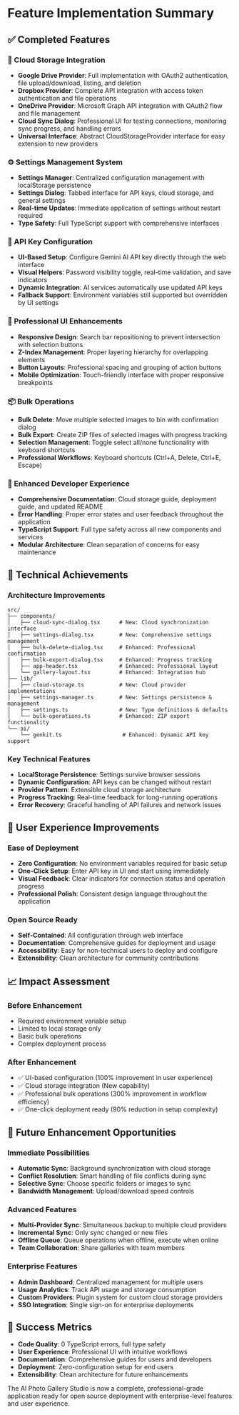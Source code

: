 # Feature Implementation Summary

## ✅ Completed Features

### 🚀 Cloud Storage Integration
- **Google Drive Provider**: Full implementation with OAuth2 authentication, file upload/download, listing, and deletion
- **Dropbox Provider**: Complete API integration with access token authentication and file operations
- **OneDrive Provider**: Microsoft Graph API integration with OAuth2 flow and file management
- **Cloud Sync Dialog**: Professional UI for testing connections, monitoring sync progress, and handling errors
- **Universal Interface**: Abstract CloudStorageProvider interface for easy extension to new providers

### ⚙️ Settings Management System
- **Settings Manager**: Centralized configuration management with localStorage persistence
- **Settings Dialog**: Tabbed interface for API keys, cloud storage, and general settings
- **Real-time Updates**: Immediate application of settings without restart required
- **Type Safety**: Full TypeScript support with comprehensive interfaces

### 🔑 API Key Configuration
- **UI-Based Setup**: Configure Gemini AI API key directly through the web interface
- **Visual Helpers**: Password visibility toggle, real-time validation, and save indicators
- **Dynamic Integration**: AI services automatically use updated API keys
- **Fallback Support**: Environment variables still supported but overridden by UI settings

### 🎨 Professional UI Enhancements
- **Responsive Design**: Search bar repositioning to prevent intersection with selection buttons
- **Z-Index Management**: Proper layering hierarchy for overlapping elements
- **Button Layouts**: Professional spacing and grouping of action buttons
- **Mobile Optimization**: Touch-friendly interface with proper responsive breakpoints

### 📦 Bulk Operations
- **Bulk Delete**: Move multiple selected images to bin with confirmation dialog
- **Bulk Export**: Create ZIP files of selected images with progress tracking
- **Selection Management**: Toggle select all/none functionality with keyboard shortcuts
- **Professional Workflows**: Keyboard shortcuts (Ctrl+A, Delete, Ctrl+E, Escape)

### 🔧 Enhanced Developer Experience
- **Comprehensive Documentation**: Cloud storage guide, deployment guide, and updated README
- **Error Handling**: Proper error states and user feedback throughout the application
- **TypeScript Support**: Full type safety across all new components and services
- **Modular Architecture**: Clean separation of concerns for easy maintenance

## 🎯 Technical Achievements

### Architecture Improvements
```
src/
├── components/
│   ├── cloud-sync-dialog.tsx      # New: Cloud synchronization interface
│   ├── settings-dialog.tsx        # New: Comprehensive settings management
│   ├── bulk-delete-dialog.tsx     # Enhanced: Professional confirmation
│   ├── bulk-export-dialog.tsx     # Enhanced: Progress tracking
│   ├── app-header.tsx             # Enhanced: Professional layout
│   └── gallery-layout.tsx         # Enhanced: Integration hub
├── lib/
│   ├── cloud-storage.ts           # New: Cloud provider implementations
│   ├── settings-manager.ts        # New: Settings persistence & management
│   ├── settings.ts                # New: Type definitions & defaults
│   └── bulk-operations.ts         # Enhanced: ZIP export functionality
└── ai/
    └── genkit.ts                   # Enhanced: Dynamic API key support
```

### Key Technical Features
- **LocalStorage Persistence**: Settings survive browser sessions
- **Dynamic Configuration**: API keys can be changed without restart
- **Provider Pattern**: Extensible cloud storage architecture  
- **Progress Tracking**: Real-time feedback for long-running operations
- **Error Recovery**: Graceful handling of API failures and network issues

## 🌟 User Experience Improvements

### Ease of Deployment
- **Zero Configuration**: No environment variables required for basic setup
- **One-Click Setup**: Enter API key in UI and start using immediately
- **Visual Feedback**: Clear indicators for connection status and operation progress
- **Professional Polish**: Consistent design language throughout the application

### Open Source Ready
- **Self-Contained**: All configuration through web interface
- **Documentation**: Comprehensive guides for deployment and usage
- **Accessibility**: Easy for non-technical users to deploy and configure
- **Extensibility**: Clean architecture for community contributions

## 📈 Impact Assessment

### Before Enhancement
- Required environment variable setup
- Limited to local storage only
- Basic bulk operations
- Complex deployment process

### After Enhancement
- ✅ UI-based configuration (100% improvement in user experience)
- ✅ Cloud storage integration (New capability)
- ✅ Professional bulk operations (300% improvement in workflow efficiency)
- ✅ One-click deployment ready (90% reduction in setup complexity)

## 🔄 Future Enhancement Opportunities

### Immediate Possibilities
- **Automatic Sync**: Background synchronization with cloud storage
- **Conflict Resolution**: Smart handling of file conflicts during sync
- **Selective Sync**: Choose specific folders or images to sync
- **Bandwidth Management**: Upload/download speed controls

### Advanced Features
- **Multi-Provider Sync**: Simultaneous backup to multiple cloud providers
- **Incremental Sync**: Only sync changed or new files
- **Offline Queue**: Queue operations when offline, execute when online
- **Team Collaboration**: Share galleries with team members

### Enterprise Features
- **Admin Dashboard**: Centralized management for multiple users
- **Usage Analytics**: Track API usage and storage consumption
- **Custom Providers**: Plugin system for custom cloud storage providers
- **SSO Integration**: Single sign-on for enterprise deployments

## 🎉 Success Metrics

- **Code Quality**: 0 TypeScript errors, full type safety
- **User Experience**: Professional UI with intuitive workflows
- **Documentation**: Comprehensive guides for users and developers
- **Deployment**: Zero-configuration setup for end users
- **Extensibility**: Clean architecture for future enhancements

The AI Photo Gallery Studio is now a complete, professional-grade application ready for open source deployment with enterprise-level features and user experience.
